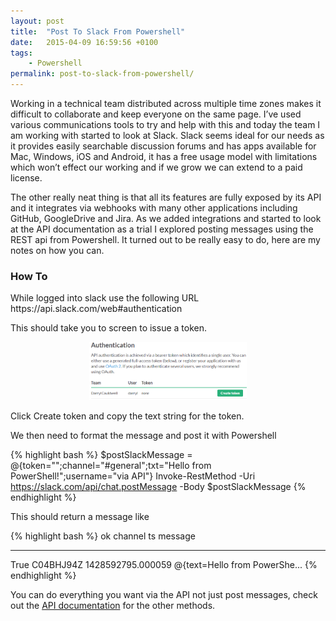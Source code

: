 ```yaml
---
layout: post
title:  "Post To Slack From Powershell"
date:   2015-04-09 16:59:56 +0100
tags:
    - Powershell
permalink: post-to-slack-from-powershell/
---
```

Working in a technical team distributed across multiple time zones makes it difficult to collaborate 
and keep everyone on the same page. I’ve used various communications tools to try and help with this 
and today the team I am working with started to look at Slack.  Slack seems ideal for our needs as it 
provides easily searchable discussion forums and has apps available for Mac, Windows, iOS and Android, 
it has a free usage model with limitations which won’t effect our working and if we grow we can extend 
to a paid license.

The other really neat thing is that all its features are fully exposed by its API and it integrates 
via webhooks with many other applications including GitHub, GoogleDrive and Jira. As we added integrations 
and started to look at the API documentation as a trial I explored posting messages using the REST api 
from Powershell. It turned out to be really easy to do,  here are my notes on how you can.

<H3>How To</H3>
While logged into slack use the following URL https://api.slack.com/web#authentication

This should take you to screen to issue a token.

<center><img src="/images/token.png" width="50%"></center>

Click Create token and copy the text string for the token.

We then need to format the message and post it with Powershell

{% highlight bash %}
$postSlackMessage = @{token="<your-token>";channel="#general";txt="Hello from PowerShell!";username="via API"}
Invoke-RestMethod -Uri https://slack.com/api/chat.postMessage -Body $postSlackMessage
{% endhighlight %}

This should return a message like

{% highlight bash %}
ok   channel   ts                message
--   -------   --                -------
True C04BHJ94Z 1428592795.000059 @{text=Hello from PowerShe...
{% endhighlight %}

You can do everything you want via the API not just post messages,  check out the 
[API documentation](https://api.slack.com/) for the other methods.
